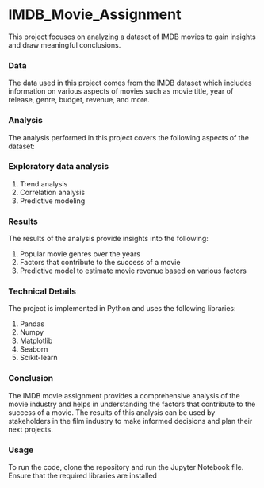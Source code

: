 # IMDB_Movie_Assignment

This project focuses on analyzing a dataset of IMDB movies to gain insights and draw meaningful conclusions.

### Data
The data used in this project comes from the IMDB dataset which includes information on various aspects of movies such as movie title, year of release, genre, budget, revenue, and more.

### Analysis
The analysis performed in this project covers the following aspects of the dataset:

### Exploratory data analysis
1. Trend analysis
2. Correlation analysis
3. Predictive modeling

### Results
The results of the analysis provide insights into the following:
1. Popular movie genres over the years
2. Factors that contribute to the success of a movie
3. Predictive model to estimate movie revenue based on various factors

### Technical Details
The project is implemented in Python and uses the following libraries:
1. Pandas
2. Numpy
3. Matplotlib
4. Seaborn
5. Scikit-learn

### Conclusion
The IMDB movie assignment provides a comprehensive analysis of the movie industry and helps in understanding the factors that contribute to the success of a movie. The results of this analysis can be used by stakeholders in the film industry to make informed decisions and plan their next projects.

### Usage
To run the code, clone the repository and run the Jupyter Notebook file. Ensure that the required libraries are installed
